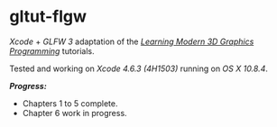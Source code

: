 gltut-flgw
==========

*Xcode* + *GLFW 3* adaptation of the [*Learning Modern 3D Graphics Programming*](http://www.arcsynthesis.org/gltut/) tutorials.

Tested and working on *Xcode 4.6.3 (4H1503)* running on *OS X 10.8.4*.

***Progress:***
  - Chapters 1 to 5 complete.
  - Chapter 6 work in progress.

